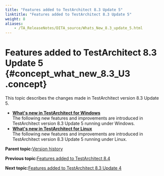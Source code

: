```yaml
--- 
title: "Features added to TestArchitect 8.3 Update 5"
linktitle: "Features added to TestArchitect 8.3 Update 5"
weight: 8
aliases: 
    - /TA_ReleaseNotes/DITA_source/Whats_New_8.3_update_5.html
---
```

# Features added to TestArchitect 8.3 Update 5 {#concept_what_new_8.3_U3 .concept}

This topic describes the changes made in TestArchitect version 8.3 Update 5.

-   **[What's new in TestArchitect for Windows](../../TA_ReleaseNotes/DITA_source/Whats_New_Windows_8.3_update_5.html)**  
The following new features and improvements are introduced in TestArchitect version 8.3 Update 5 running under Windows.
-   **[What's new in TestArchitect for Linux](../../TA_ReleaseNotes/DITA_source/Whats_New_Linux_8.3_update_5.html)**  
The following new features and improvements are introduced in TestArchitect version 8.3 Update 5 running under Linux.

**Parent topic:**[Version history](../../TA_ReleaseNotes/DITA_source/Version_History.html)

**Previous topic:**[Features added to TestArchitect 8.4](../../TA_ReleaseNotes/DITA_source/Whats_New_8.4.html)

**Next topic:**[Features added to TestArchitect 8.3 Update 4](../../TA_ReleaseNotes/DITA_source/Whats_New_8.3_update_4.html)

